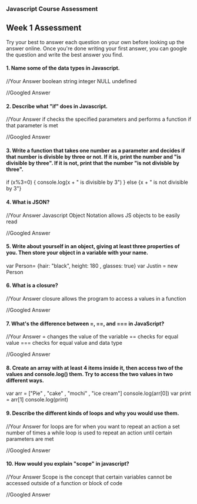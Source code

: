 ### Javascript Course Assessment

## Week 1 Assessment

Try your best to answer each question on your own before looking up the answer online. Once you're done writing your first answer, you can google the question and write the best answer you find.

#### 1. Name some of the data types in Javascript.

  //Your Answer
  boolean
  string
  integer
  NULL
  undefined
  
  //Googled Answer


#### 2. Describe what "if" does in Javascript.

  //Your Answer
  if checks the specified parameters and performs a function if that parameter is met
  
  //Googled Answer


#### 3. Write a function that takes one number as a parameter and decides if that number is divisble by three or not. If it is, print the number and "is divisible by three". If it is not, print that the number "is not divisble by three".

if (x%3=0)
{ console.log(x + " is divisible by 3") }
else {x + " is not divisible by 3"}

#### 4. What is JSON?

  //Your Answer
  Javascript Object Notation allows JS objects to be easily read
  
  //Googled Answer

#### 5. Write about yourself in an object, giving at least three properties of you. Then store your object in a variable with your name.
var Person= {hair: "black", height: 180 , glasses: true}
var Justin = new Person


#### 6. What is a closure?

  //Your Answer
  closure allows the program to access a values in a function
  
  //Googled Answer

#### 7. What's the difference between =, ==, and === in JavaScript?

  //Your Answer
  = changes the value of the variable 
  == checks for equal value
  === checks for equal value and data type
  
  //Googled Answer

#### 8. Create an array with at least 4 items inside it, then access two of the values and console.log() them. Try to access the two values in two different ways.

var arr = ["Pie" , "cake" , "mochi" , "ice cream"]
console.log(arr[0])
var print = arr[1]
console.log(print)

#### 9. Describe the different kinds of loops and why you would use them.

  //Your Answer
  for loops are for when you want to repeat an action a set number of times
  a while loop is used to repeat an action until certain parameters are met
  
  
  //Googled Answer
  
#### 10. How would you explain "scope" in javascript?

  //Your Answer
  Scope is the concept that certain variables cannot be accessed outside of a function or block of code
  
  //Googled Answer
